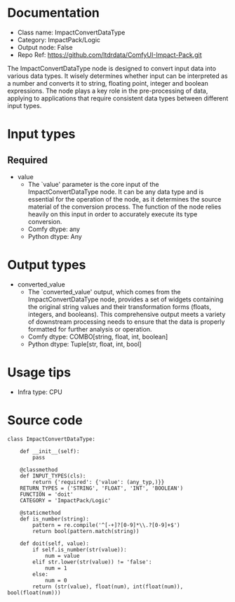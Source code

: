 # Documentation
- Class name: ImpactConvertDataType
- Category: ImpactPack/Logic
- Output node: False
- Repo Ref: https://github.com/ltdrdata/ComfyUI-Impact-Pack.git

The ImpactConvertDataType node is designed to convert input data into various data types. It wisely determines whether input can be interpreted as a number and converts it to string, floating point, integer and boolean expressions. The node plays a key role in the pre-processing of data, applying to applications that require consistent data types between different input types.

# Input types
## Required
- value
    - The `value' parameter is the core input of the ImpactConvertDataType node. It can be any data type and is essential for the operation of the node, as it determines the source material of the conversion process. The function of the node relies heavily on this input in order to accurately execute its type conversion.
    - Comfy dtype: any
    - Python dtype: Any

# Output types
- converted_value
    - The `converted_value' output, which comes from the ImpactConvertDataType node, provides a set of widgets containing the original string values and their transformation forms (floats, integers, and booleans). This comprehensive output meets a variety of downstream processing needs to ensure that the data is properly formatted for further analysis or operation.
    - Comfy dtype: COMBO[string, float, int, boolean]
    - Python dtype: Tuple[str, float, int, bool]

# Usage tips
- Infra type: CPU

# Source code
```
class ImpactConvertDataType:

    def __init__(self):
        pass

    @classmethod
    def INPUT_TYPES(cls):
        return {'required': {'value': (any_typ,)}}
    RETURN_TYPES = ('STRING', 'FLOAT', 'INT', 'BOOLEAN')
    FUNCTION = 'doit'
    CATEGORY = 'ImpactPack/Logic'

    @staticmethod
    def is_number(string):
        pattern = re.compile('^[-+]?[0-9]*\\.?[0-9]+$')
        return bool(pattern.match(string))

    def doit(self, value):
        if self.is_number(str(value)):
            num = value
        elif str.lower(str(value)) != 'false':
            num = 1
        else:
            num = 0
        return (str(value), float(num), int(float(num)), bool(float(num)))
```